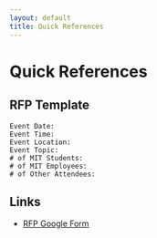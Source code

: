```yaml
---
layout: default
title: Quick References
---
```


# Quick References

## RFP Template
```
Event Date:
Event Time:
Event Location:
Event Topic:
# of MIT Students:
# of MIT Employees:
# of Other Attendees:
```

## Links
* [RFP Google Form](https://forms.gle/k3N3Mj7r8JaifaCS8)
